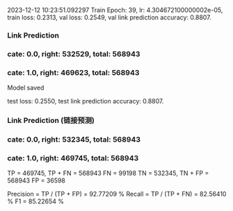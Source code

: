 2023-12-12 10:23:51.092297 Train Epoch: 39, lr: 4.304672100000002e-05, train loss: 0.2313, val loss: 0.2549, val link prediction accuracy: 0.8807.
### Link Prediction
###  cate: 0.0, right: 532529, total: 568943
###  cate: 1.0, right: 469623, total: 568943
Model saved

test loss: 0.2550, test link prediction accuracy: 0.8807.
### Link Prediction (链接预测)
###  cate: 0.0, right: 532345, total: 568943
###  cate: 1.0, right: 469745, total: 568943

TP = 469745, TP + FN = 568943   FN = 99198
TN = 532345, TN + FP = 568943   FP = 36598

Precision   = TP / (TP + FP) =  92.77209 % 
Recall      = TP / (TP + FN) =  82.56410 % 
F1 =                            85.22654 % 

